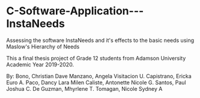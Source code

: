 # C-Software-Application---InstaNeeds
Assessing the software InstaNeeds and it's effects to the basic needs using Maslow's Hierarchy of Needs 

This a final thesis project of Grade 12 students from Adamson University Academic Year 2019-2020. 

By:
Bono, Christian Dave                     Manzano, Angela Visitacion U.
Capistrano, Ericka Euro A.               Paco, Dancy Lara Milen
Caliste, Antonette Nicole G.             Santos, Paul Joshua C.
De Guzman, Mhyrlene T.                   Tomagan, Nicole Sydney A

